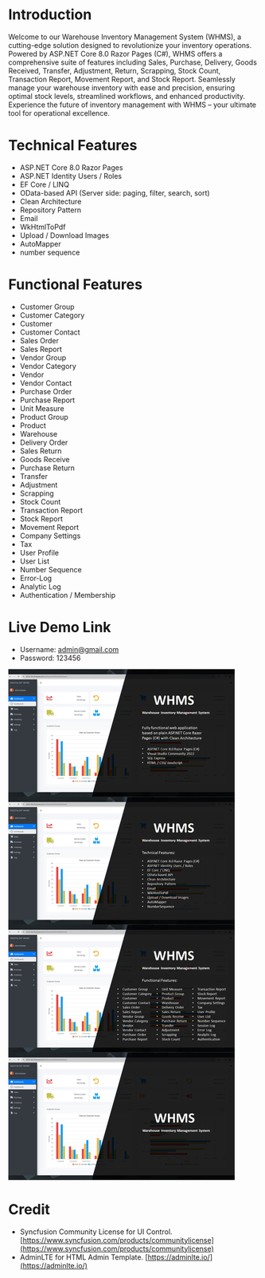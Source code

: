 ﻿# Introduction
Welcome to our Warehouse Inventory Management System (WHMS), a cutting-edge solution designed to revolutionize your inventory operations. Powered by ASP.NET Core 8.0 Razor Pages (C#), WHMS offers a comprehensive suite of features including Sales, Purchase, Delivery, Goods Received, Transfer, Adjustment, Return, Scrapping, Stock Count, Transaction Report, Movement Report, and Stock Report. Seamlessly manage your warehouse inventory with ease and precision, ensuring optimal stock levels, streamlined workflows, and enhanced productivity. Experience the future of inventory management with WHMS – your ultimate tool for operational excellence.

# Technical Features
- ASP.NET Core 8.0 Razor Pages 
- ASP.NET Identity Users / Roles
- EF Core / LINQ
- OData-based API (Server side: paging, filter, search, sort)
- Clean Architecture
- Repository Pattern
- Email
- WkHtmlToPdf
- Upload / Download Images
- AutoMapper
- number sequence

# Functional Features
- Customer Group
- Customer Category
- Customer
- Customer Contact
- Sales Order
- Sales Report
- Vendor Group
- Vendor Category
- Vendor
- Vendor Contact
- Purchase Order
- Purchase Report
- Unit Measure
- Product Group
- Product
- Warehouse
- Delivery Order
- Sales Return
- Goods Receive
- Purchase Return
- Transfer
- Adjustment
- Scrapping
- Stock Count
- Transaction Report
- Stock Report
- Movement Report
- Company Settings
- Tax
- User Profile
- User List
- Number Sequence
- Error-Log
- Analytic Log
- Authentication / Membership

# Live Demo Link
<!-- - Url: [https://whms-lte.csharpasp.net/] (https://whms-lte.csharpasp.net/) -->
- Username: admin@gmail.com
- Password: 123456

![INDOTALENT WHMS](wwwroot/image-vertical.png)

# Credit
- Syncfusion Community License for UI Control. [https://www.syncfusion.com/products/communitylicense](https://www.syncfusion.com/products/communitylicense) 
- AdminLTE for HTML Admin Template. [https://adminlte.io/](https://adminlte.io/)
